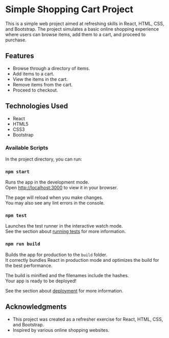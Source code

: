# Simple Shopping Cart Project

This is a simple web project aimed at refreshing skills in React, HTML, CSS, and Bootstrap. The project simulates a basic online shopping experience where users can browse items, add them to a cart, and proceed to purchase.

## Features
- Browse through a directory of items.
- Add items to a cart.
- View the items in the cart.
- Remove items from the cart.
- Proceed to checkout.

## Technologies Used
- React
- HTML5
- CSS3
- Bootstrap

### Available Scripts
In the project directory, you can run:

### `npm start`

Runs the app in the development mode.\
Open [http://localhost:3000](http://localhost:3000) to view it in your browser.

The page will reload when you make changes.\
You may also see any lint errors in the console.

### `npm test`

Launches the test runner in the interactive watch mode.\
See the section about [running tests](https://facebook.github.io/create-react-app/docs/running-tests) for more information.

### `npm run build`

Builds the app for production to the `build` folder.\
It correctly bundles React in production mode and optimizes the build for the best performance.

The build is minified and the filenames include the hashes.\
Your app is ready to be deployed!

See the section about [deployment](https://facebook.github.io/create-react-app/docs/deployment) for more information.


## Acknowledgments
- This project was created as a refresher exercise for React, HTML, CSS, and Bootstrap.
- Inspired by various online shopping websites.


